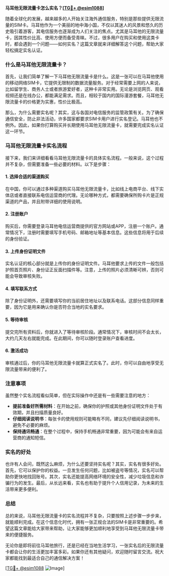 **马耳他无限流量卡怎么实名？[[TG💪+ @esim1088](https://t.me/s/esim1088)]**

随着全球化的发展，越来越多的人开始关注海外通信服务，特别是那些提供无限流量的SIM卡。马耳他作为一个美丽的地中海小国，不仅以其迷人的风景和悠久的历史吸引着游客，其电信服务也逐渐成为人们关注的焦点。尤其是马耳他的无限流量卡，因其性价比高、使用方便而备受青睐。不过，很多用户在购买和使用这类卡时，都会遇到一个问题——如何实名？这篇文章就来详细解答这个问题，帮助大家轻松搞定实名认证。

### 什么是马耳他无限流量卡？

首先，让我们简单了解一下马耳他无限流量卡是什么。这是一张可以在马耳他使用的移动网络SIM卡，它提供无限制的数据流量服务。对于经常需要上网的人来说，比如留学生、商务人士或者旅游爱好者，这种卡非常实用。无论是浏览网页、观看视频还是在线办公，都能满足需求。而且，相较于国内的国际漫游套餐，马耳他无限流量卡的价格更为实惠，性价比极高。

那么，为什么需要实名呢？其实，这与各国对电信服务的监管政策有关。为了确保通信安全，防止非法活动，许多国家都要求SIM卡用户进行实名登记。马耳他也不例外。因此，如果你打算购买并长期使用马耳他无限流量卡，就需要完成实名认证这一环节。

### 马耳他无限流量卡实名流程

接下来，我们来详细看看马耳他无限流量卡的具体实名流程。一般来说，这个过程并不复杂，但需要准备一些必要的材料。以下是步骤：

#### 1. **选择合适的渠道购买**
   在中国，你可以通过多种渠道购买马耳他无限流量卡，比如线上电商平台、线下实体店或者直接联系电信运营商的代理。无论哪种方式，都需要确保所购卡片是正规渠道的产品，并且附带详细的使用说明。

#### 2. **注册账户**
   购买后，你需要登录马耳他电信运营商提供的官方网站或APP，注册一个账户。通常情况下，注册时需要填写手机号码、邮箱地址等基本信息。这些信息将用于后续的身份验证。

#### 3. **上传身份证明文件**
   实名认证的核心部分就是上传你的身份证明文件。马耳他要求上传的文件一般包括护照首页照片、身份证正反面扫描件等。注意，上传的照片必须清晰可辨，否则可能会导致审核失败。

#### 4. **填写联系方式**
   除了身份证明外，还需要填写你的当前居住地址以及联系电话。这部分信息同样重要，因为它是用来确认你是否符合当地的实名要求。

#### 5. **等待审核**
   提交完所有资料后，你就进入了等待审核阶段。通常情况下，审核时间不会太长，大约几天左右就能完成。在此期间，你可以随时登录账户查看进度。

#### 6. **激活成功**
   审核通过后，你的马耳他无限流量卡就算正式实名了。此时，你可以自由地享受无限流量带来的便利了。

### 注意事项

虽然整个实名流程看似简单，但在实际操作中还是有一些需要注意的地方：

- **提前准备好所需材料**：在开始之前，确保你的护照或其他身份证明文件处于有效期，并且扫描质量良好。
- **仔细阅读说明书**：每张卡的使用规则可能略有不同，建议先仔细阅读说明书，避免不必要的麻烦。
- **保持通讯畅通**：在整个过程中，保持手机畅通非常重要，因为可能会有来自运营商的通知短信。

### 实名的好处

也许有人会问，既然这么麻烦，为什么还要坚持实名呢？其实，实名有很多好处。首先，它可以保护你的权益。一旦发生任何问题，比如被盗号等情况，实名可以帮助你更快地找回账号。其次，实名还能提高网络环境的安全性，减少垃圾信息和诈骗行为的发生。最后，从长远来看，实名也有助于提升个人信用记录，为未来的生活带来更多便利。

### 总结

总的来说，马耳他无限流量卡的实名流程并不复杂，只要按照上述步骤一步步来，就能顺利完成。在这个信息化时代，拥有一张正规合法的SIM卡是非常重要的。希望这篇文章能给大家带来帮助，让大家能够更加顺利地享受到马耳他无限流量卡带来的便捷服务。

无论你是即将前往马耳他旅行，还是已经在当地生活学习，一张实名后的无限流量卡都会让你的生活更加丰富多彩。如果你还有其他疑问，欢迎随时留言交流。祝大家都能找到最适合自己的通信解决方案！

[[TG💪+ @esim1088](https://t.me/s/esim1088) ![Image](https://i.postimg.cc/4NQfJmqS/Snipaste-2025-05-13-00-14-12.png)]